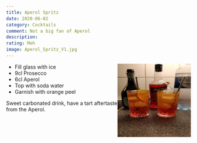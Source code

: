 ```yaml
---
title: Aperol Spritz
date: 2020-06-02
category: Cocktails
comment: Not a big fan of Aperol
description: 
rating: Meh
image: Aperol_Spritz_V1.jpg  
---
```


<img src="Aperol_Spritz_V1.jpg" width="200px" height="200px" style="float: right;">

 - Fill glass with ice
 - 9cl Prosecco
 - 6cl Aperol
 - Top with soda water
 - Garnish with orange peel

Sweet carbonated drink, have a tart aftertaste from the Aperol.

 [version1]: Aperol_Spritz_V1.jpg  